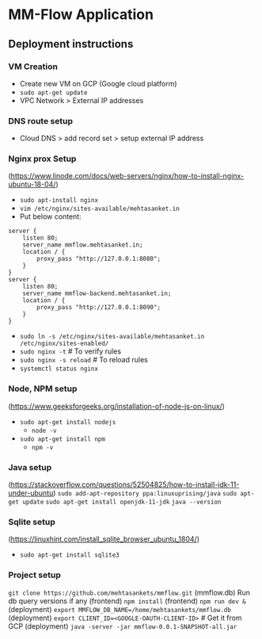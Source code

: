 # MM-Flow Application

## Deployment instructions

### VM Creation
* Create new VM on GCP (Google cloud platform)
* `sudo apt-get update`
* VPC Network > External IP addresses

### DNS route setup
* Cloud DNS > add record set > setup external IP address

### Nginx prox Setup
(https://www.linode.com/docs/web-servers/nginx/how-to-install-nginx-ubuntu-18-04/)
* `sudo apt-install nginx`
* `vim /etc/nginx/sites-available/mehtasanket.in`
* Put below content:
```
server {
    listen 80;
    server_name mmflow.mehtasanket.in;
    location / {
        proxy_pass "http://127.0.0.1:8080";
    }
}
server {
    listen 80;
    server_name mmflow-backend.mehtasanket.in;
    location / {
        proxy_pass "http://127.0.0.1:8090";
    }
}
```
* `sudo ln -s /etc/nginx/sites-available/mehtasanket.in /etc/nginx/sites-enabled/`
* `sudo nginx -t` # To verify rules
* `sudo nginx -s reload` 	# To reload rules
* `systemctl status nginx`


### Node, NPM setup
(https://www.geeksforgeeks.org/installation-of-node-js-on-linux/)
* `sudo apt-get install nodejs`
  * `node -v`
* `sudo apt-get install npm`
  * `npm -v`

### Java setup
(https://stackoverflow.com/questions/52504825/how-to-install-jdk-11-under-ubuntu)
`sudo add-apt-repository ppa:linuxuprising/java`
`sudo apt-get update`
`sudo apt-get install openjdk-11-jdk`
`java --version`

### Sqlite setup
(https://linuxhint.com/install_sqlite_browser_ubuntu_1804/)
* `sudo apt-get install sqlite3`

### Project setup
`git clone https://github.com/mehtasankets/mmflow.git`
(mmflow.db) Run db query versions if any
(frontend) `npm install`
(frontend) `npm run dev &`
(deployment) `export MMFLOW_DB_NAME=/home/mehtasankets/mmflow.db`
(deployment) `export CLIENT_ID=<GOOGLE-OAUTH-CLIENT-ID>` 	# Get it from GCP
(deployment) `java -server -jar mmflow-0.0.1-SNAPSHOT-all.jar`